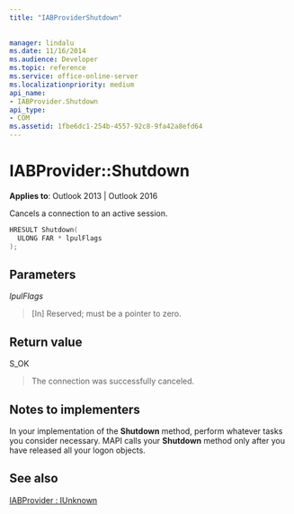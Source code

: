 ```yaml
---
title: "IABProviderShutdown"
 
 
manager: lindalu
ms.date: 11/16/2014
ms.audience: Developer
ms.topic: reference
ms.service: office-online-server
ms.localizationpriority: medium
api_name:
- IABProvider.Shutdown
api_type:
- COM
ms.assetid: 1fbe6dc1-254b-4557-92c8-9fa42a8efd64
---
```


# IABProvider::Shutdown

  
  
**Applies to**: Outlook 2013 | Outlook 2016 
  
Cancels a connection to an active session.
  
```cpp
HRESULT Shutdown(
  ULONG FAR * lpulFlags
);
```

## Parameters

 _lpulFlags_
  
> [In] Reserved; must be a pointer to zero.
    
## Return value

S_OK 
  
> The connection was successfully canceled.
    
## Notes to implementers

In your implementation of the **Shutdown** method, perform whatever tasks you consider necessary. MAPI calls your **Shutdown** method only after you have released all your logon objects. 
  
## See also



[IABProvider : IUnknown](iabprovideriunknown.md)

